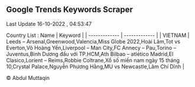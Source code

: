 

## Google Trends Keywords Scraper 
 
Last Update 16-10-2022 , 04:53:47

Country List :
 Name  | Keyword |
| ------------- | ------------- |
| VIETNAM | Leeds – Arsenal,Greenwood,Valencia,Miss Globe 2022,Hoài Lâm,Tot vs Everton,Võ Hoàng Yến,Liverpool – Man City,FC Annecy – Pau,Torino – Juventus,Bình Dương đấu với TP.HCM,Ath Bilbao – atlético Madrid,El Clasico,Lorient – Reims,Robbie Coltrane,Xổ số miền nam ngày 15 tháng 10,Crystal Palace,Nguyễn Phương Hằng,MU vs Newcastle,Lâm Chí Dĩnh |



© Abdul Muttaqin 
